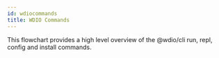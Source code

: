 ```yaml
---
id: wdiocommands
title: WDIO Commands
---
```


This flowchart provides a high level overview of the @wdio/cli run, repl, config and install commands.

